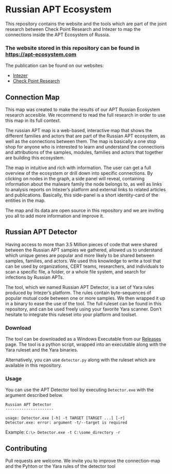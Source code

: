 # Russian APT Ecosystem

This repository contains the website and the tools which are part of the joint research between Check Point Research and Intezer to map the connections inside the APT Ecosystem of Russia.

### The website stored in this repository can be found in https://apt-ecosystem.com

The publication can be found on our websites:
 - [Intezer](https://www.intezer.com/blog-russian-apt-ecosystem/)
 - [Check Point Research](https://research.checkpoint.com/russianaptecosystem/)

## Connection Map

This map was created to make the results of our APT Russian Ecosystem research accesible. We recommend to read the full research in order to use this map in its full context.

The russian APT map is a web-based, interactive map that shows the different families and actors that are part of the Russian APT ecosystem, as well as the connections between them. The map is basically a one stop shop for anyone who is interested to learn and understand the connections and attributions of the samples, modules, families and actors that together are building this ecosystem.

The map in intuitive and rich with information. The user can get a full overview of the ecosystem or drill down into specific connections. By clicking on nodes in the graph, a side panel will reveal, containing information about the malware family the node belongs to, as well as links to analysis reports on Intezer’s platform and external links to related articles and publications. Basically, this side-panel is a short identity-card of the entities in the map.

The map and its data are open source in this repository and we are inviting you all to add more information and improve it.


## Russian APT Detector

Having access to more than 3.5 Million pieces of code that were shared between the Russian APT samples we gathered, allowed us to understand which unique genes are popular and more likely to be shared between samples, families, and actors. We used this knowledge to write a tool that can be used by organizations, CERT teams, researchers, and individuals to scan a specific file, a folder, or a whole file system, and search for infections by Russian APTs.

The tool, which we named Russian APT Detector, is a set of Yara rules produced by Intezer’s platform. The rules contain byte-sequences of popular mutual code between one or more samples. We then wrapped it up in a binary to ease the use of the tool. The full ruleset can be found in this repository, and can be used freely using your favorite Yara scanner. Don’t hesitate to integrate this ruleset into your platform and toolset.

### Download
The tool can be downloaded as a Windows Executable from our [Releases](https://github.com/itayc0hen/apt-ecosystem/releases) page. The tool is a python script, wrapped into an executable along with the Yara ruleset and the Yara binaries.

Alternatively, you can use `detector.py` along with the ruleset which are available in this repository. 

### Usage

You can use the APT Detector tool by executing `Detector.exe` with the argument described below.

```
Russian APT Detector
---------------------

usage: Detector.exe [-h] -t TARGET [TARGET ...] [-r]
Detector.exe: error: argument -t/--target is required
```

Example: `C:\> Detector.exe -t C:\some_directory -r`



## Contributing
Pull requests are welcome. We invite you to improve the connection-map and the Pyhton or the Yara rules of the detector tool

